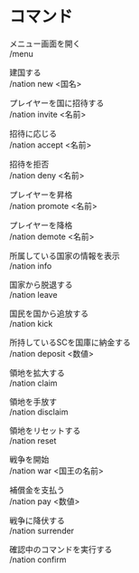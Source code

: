 # コマンド  

メニュー画面を開く  
/menu

建国する  
/nation new <国名>

プレイヤーを国に招待する  
/nation invite <名前>

招待に応じる  
/nation accept <名前>

招待を拒否  
/nation deny <名前>

プレイヤーを昇格  
/nation promote <名前>

プレイヤーを降格  
/nation demote <名前>

所属している国家の情報を表示  
/nation info

国家から脱退する  
/nation leave

国民を国から追放する  
/nation kick

所持しているSCを国庫に納金する  
/nation deposit <数値>

領地を拡大する  
/nation claim

領地を手放す  
/nation disclaim

領地をリセットする  
/nation reset

戦争を開始  
/nation war <国王の名前>

補償金を支払う  
/nation pay <数値>

戦争に降伏する  
/nation surrender

確認中のコマンドを実行する  
/nation confirm
